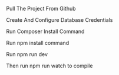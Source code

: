 <p>
Pull The Project From Github
</p>
<p>Create And Configure Database Credentials</p>
<p>Run Composer Install Command</p>
<p>Run npm install command</p>
<p>Run npm run dev<p>
<p>Then run npm run watch to compile </p>
